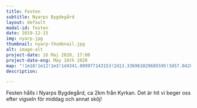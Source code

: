```yaml
---
title: Festen
subtitle: Nyarps Bygdegård
layout: default
modal-id: festen
date: 2019-12-15
img: nyarp.jpg
thumbnail: nyarp-thumbnail.jpg
alt: image-alt
project-date: 16 Maj 2020, 17:00
project-date-eng: May 16th 2020
map: "!1m18!1m12!1m3!1d4341.009977143153!2d13.336961029685595!3d57.04289641028353!2m3!1f0!2f0!3f0!3m2!1i1024!2i768!4f13.1!3m3!1m2!1s0x4650f8beb349e4d1%3A0xeae3ba7032418ea4!2sNyarps%20bygdeg%C3%A5rd!5e0!3m2!1sen!2sse!4v1576404409046!5m2!1sen!2sse"
description:

---
```


Festen hålls i Nyarps Bygdegård, ca 2km från Kyrkan. Det är hit vi beger oss efter vigseln för middag och annat skôj!
